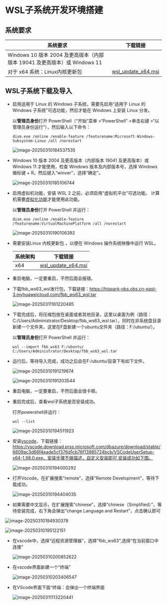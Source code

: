 # WSL子系统开发环境搭建

## 系统要求

| 系统要求                                                     | 下载链接                                                     |
| ------------------------------------------------------------ | ------------------------------------------------------------ |
| Windows 10 版本 2004 及更高版本（内部版本 19041 及更高版本）或 Windows 11 |                                                              |
| 对于 x64 系统：Linux内核更新包                               | [wsl_update_x64.msi](https://wslstorestorage.blob.core.windows.net/wslblob/wsl_update_x64.msi  ) |

## WSL子系统下载及导入

- 启用适用于 Linux 的 Windows 子系统，需要先启用“适用于 Linux 的 Windows 子系统”可选功能，然后才能在 Windows 上安装 Linux 分发。

  以**管理员身份**打开 PowerShell（“开始”菜单 >“PowerShell” >单击右键 >“以管理员身份运行”），然后输入以下命令：

  ```
  dism.exe /online /enable-feature /featurename:Microsoft-Windows-Subsystem-Linux /all /norestart
  ```

  ![image-20250310184537535](../docs/pic/tools/image-20250310184537535.png)

- Windows 10 版本 2004 及更高版本（内部版本 19041 及更高版本）或 Windows 11 才能使用，检查 Windows 版本及内部版本号，选择 Windows 徽标键 + R，然后键入“winver”，选择“确定”。

  ![image-20250310185106744](../docs/pic/tools/image-20250310185106744.png)

- 启用虚拟机功能，安装 WSL 2 之前，必须启用“虚拟机平台”可选功能。 计算机需要[虚拟化功能](https://learn.microsoft.com/zh-cn/windows/wsl/troubleshooting#error-0x80370102-the-virtual-machine-could-not-be-started-because-a-required-feature-is-not-installed)才能使用此功能。

  以**管理员身份**打开 PowerShell 并运行：

  ```
  dism.exe /online /enable-feature /featurename:VirtualMachinePlatform /all /norestart
  ```

  ![image-20250310190106392](../docs/pic/tools/image-20250310190106392.png)

- 需要安装Linux 内核更新包 ，以便在 Windows 操作系统映像中运行 WSL。

  | 系统架构 | 下载链接                                                     |
  | -------- | ------------------------------------------------------------ |
  | x64      | [wsl_update_x64.msi](https://wslstorestorage.blob.core.windows.net/wslblob/wsl_update_x64.msi) |

- 重启电脑，一定要重启，不然后面会报错。

- 下载fbb_ws63_wsl发行包，下载链接：https://hispark-obs.obs.cn-east-3.myhuaweicloud.com/fbb_ws63_wsl.tar

  ![image-20250311161220485](../docs/pic/tools/image-20250311161220485.png)

- 下载完成后，将压缩包放在桌面或者其他目录，这里以桌面为例（路径：C:/Users/Administrator/Desktop/fbb_ws63_wsl.tar），同时在非系统盘目录新建一个文件夹，这里在F盘新建一个ubuntu文件夹（路径：F:/ubuntu/）。

  以**管理员身份**打开 PowerShell 并运行：

  ```
  wsl --import fbb_ws63 F:/ubuntu/ C:/Users/Administrator/Desktop/fbb_ws63_wsl.tar
  ```

- 运行后，等待导入完成，成功之后会在F:/ubuntu/目录下有如下文件。

  ![image-20250310191219674](../docs/pic/tools/image-20250310191219674.png)

  ![image-20250310191203544](../docs/pic/tools/image-20250310191203544.png)

- 重启电脑，一定要重启，不然后面会很卡顿。

- 重启完成后，查看wsl子系统是否安装成功。

  打开powershell并运行：

  ```
  wsl --list
  ```

  ![image-20250310194511923](../docs/pic/tools/image-20250310194511923.png)

- 安装[vscode](https://vscode.download.prss.microsoft.com/dbazure/download/stable/6609ac3d66f4eade5cf376d1cb76f13985724bcb/VSCodeUserSetup-x64-1.98.0.exe)，下载链接：https://vscode.download.prss.microsoft.com/dbazure/download/stable/6609ac3d66f4eade5cf376d1cb76f13985724bcb/VSCodeUserSetup-x64-1.98.0.exe，安装步骤不做描述，自定义安装即可,安装成功如下图。

  ![image-20250310194000292](../docs/pic/tools/image-20250310194000292.png)

- 打开Vscode，在扩展搜索“remote”，选择“Remote Development”，等待下载成功。

  ![image-20250310194404035](../docs/pic/tools/image-20250310194404035.png)

- 如果需要中文显示，在扩展搜索“chinese”，选择“chinese（Simplified）”，等待安装完成，右下角会弹出“change Language and Restart”，点击确认即可

![image-20250310194930378](../docs/pic/tools/image-20250310194930378.png)

![image-20250310195122151](../docs/pic/tools/image-20250310195122151.png)

- 在vscode中，选择“远程资源管理器”，选择"fbb_ws63",选择“在当前窗口中连接”

  ![image-20250310200852622](../docs/pic/tools/image-20250310200852622.png)

- 在vscode界面新建一个“终端”

  ![image-20250310203406547](../docs/pic/tools/image-20250310203406547.png)

- 在VScode界面下面“终端：会弹出一个终端界面
  
  ![image-20250311113220441](../docs/pic/tools/image-20250311113220441.png)
  
  
